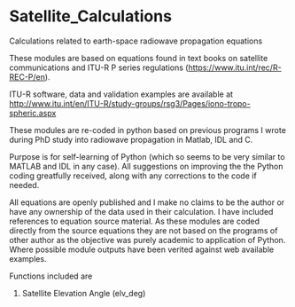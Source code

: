 # Satellite_Calculations
Calculations related to earth-space radiowave propagation equations

These modules are based on equations found in text books on satellite communications and ITU-R P series regulations (https://www.itu.int/rec/R-REC-P/en).

ITU-R software, data and validation examples are available at http://www.itu.int/en/ITU-R/study-groups/rsg3/Pages/iono-tropo-spheric.aspx

These modules are re-coded in python based on previous programs I wrote during PhD study into radiowave propagation in Matlab, IDL and C. 

Purpose is for self-learning of Python (which so seems to be very similar to MATLAB and IDL in any case). All suggestions on improving the the Python coding greatfully received, along with any corrections to the code if needed.

All equations are openly published and I make no claims to be the author or have any ownership of the data used in their calculation. I have included references to equation source material. As these modules are coded directly from the source equations they are not based on the programs of other author as the objective was purely academic to application of Python. Where possible module outputs have been verited against web available examples.

Functions included are 
1. Satellite Elevation Angle (elv_deg)

